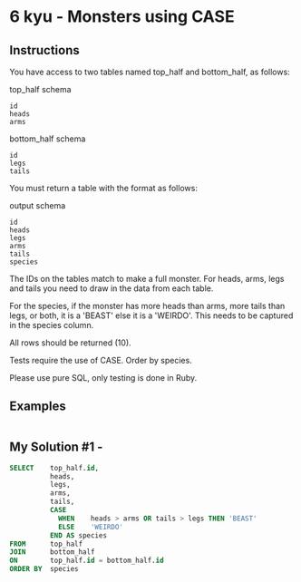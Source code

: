 # 6 kyu - Monsters using CASE
## Instructions
You have access to two tables named top_half and bottom_half, as follows:

top_half schema

    id
    heads
    arms

bottom_half schema

    id
    legs
    tails

You must return a table with the format as follows:

output schema

    id
    heads
    legs
    arms
    tails
    species

The IDs on the tables match to make a full monster. For heads, arms, legs and tails you need to draw in the data from each table.

For the species, if the monster has more heads than arms, more tails than legs, or both, it is a 'BEAST' else it is a 'WEIRDO'. This needs to be captured in the species column.

All rows should be returned (10).

Tests require the use of CASE. Order by species.

Please use pure SQL, only testing is done in Ruby.

## Examples
```

```

## My Solution #1 - 
```sql
SELECT    top_half.id,
          heads,
          legs,
          arms,
          tails,
          CASE
            WHEN    heads > arms OR tails > legs THEN 'BEAST'
            ELSE    'WEIRDO'
          END AS species
FROM      top_half
JOIN      bottom_half
ON        top_half.id = bottom_half.id
ORDER BY  species
```